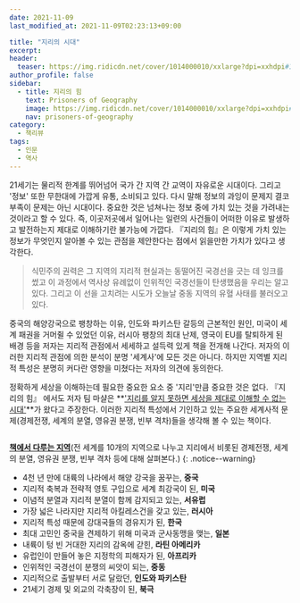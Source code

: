 ```yaml
---
date: 2021-11-09
last_modified_at: 2021-11-09T02:23:13+09:00

title: "지리의 시대"
excerpt:
header:
  teaser: https://img.ridicdn.net/cover/1014000010/xxlarge?dpi=xxhdpi#1
author_profile: false
sidebar:
  - title: 지리의 힘
    text: Prisoners of Geography
    image: https://img.ridicdn.net/cover/1014000010/xxlarge?dpi=xxhdpi#1
    nav: prisoners-of-geography
category:
  - 책리뷰
tags:
  - 인문
  - 역사
---
```

21세기는 물리적 한계를 뛰어넘어 국가 간 지역 간 교역이 자유로운 시대이다. 그리고 '정보' 또한 무한대에 가깝게 유통, 소비되고 있다. 다시 말해 정보의 과잉이 문제지 결코 부족이 문제는 아닌 시대이다. 중요한 것은 넘쳐나는 정보 중에 가치 있는 것을 가려내는 것이라고 할 수 있다. 즉, 이곳저곳에서 일어나는 일련의 사건들이 어떠한 이유로 발생하고 발전하는지 제대로 이해하기란 불가능에 가깝다. 『지리의 힘』은 이렇게 가치 있는 정보가 무엇인지 알아볼 수 있는 관점을 제안한다는 점에서 읽을만한 가치가 있다고 생각한다. 

> 식민주의 권력은 그 지역의 지리적 현실과는 동떨어진 국경선을 긋는 데 잉크를 썼고 이 과정에서 역사상 유례없이 인위적인 국경선들이 탄생했음을 우리는 알고 있다. 그리고 이 선을 고치려는 시도가 오늘날 중동 지역의 유혈 사태를 불러오고 있다. 

중국의 해양강국으로 팽창하는 이유, 인도와 파키스탄 갈등의 근본적인 원인, 미국이 세계 패권을 거머쥘 수 있었던 이유, 러시아 팽창의 최대 난제, 영국이 EU를 탈퇴하게 된 배경 등을 저자는 지리적 관점에서 세세하고 설득력 있게 책을 전개해 나간다. 저자의 이러한 지리적 관점에 의한 분석이 분명 '세계사'에 모든 것은 아니다. 하지만 지역별 지리적 특성은 분명히 커다란 영향을 미쳤다는 저자의 의견에 동의한다. 

정확하게 세상을 이해하는데 필요한 중요한 요소 중 '지리'만큼 중요한 것은 없다. 『지리의 힘』 에서도 저자 팀 마샬은 **<u>'지리를 알지 못하면 세상을 제대로 이해할 수 없는 시대'</u>**가 왔다고 주장한다. 이러한 지리적 특성에서 기인하고 있는 주요한 세계사적 문제(경제전쟁, 세계의 분열, 영유권 분쟁, 빈부 격차)들을 생각해 볼 수 있는 책이다. 

<img src="https://images.unsplash.com/photo-1502920514313-52581002a659?ixlib=rb-1.2.1&ixid=MnwxMjA3fDB8MHxwaG90by1wYWdlfHx8fGVufDB8fHx8&auto=format&fit=crop&w=2934&q=80" class="align-center" alt="">

**[책에서 다루는 지역]()**(전 세계를 10개의 지역으로 나누고 지리에서 비롯된 경제전쟁, 세계의 분열, 영유권 분쟁, 빈부 격차 등에 대해 살펴본다.)
{: .notice--warning}

- 4천 년 만에 대륙의 나라에서 해양 강국을 꿈꾸는, **중국**
- 지리적 축복과 전략적 영토 구입으로 세계 최강국이 된, **미국**
- 이념적 분열과 지리적 분열이 함께 감지되고 있는, **서유럽**
- 가장 넓은 나라지만 지리적 아킬레스건을 갖고 있는, **러시아**
- 지리적 특성 때문에 강대국들의 경유지가 된, **한국**
- 최대 고민인 중국을 견제하기 위해 미국과 군사동맹을 맺는, **일본**
- 내륙이 텅 빈 거대한 지리의 감옥에 갇힌, **라틴 아메리카**
- 유럽인이 만들어 놓은 지정학의 피해자가 된, **아프리카**
- 인위적인 국경선이 분쟁의 씨앗이 되는, **중동**
- 지리적으로 출발부터 서로 달랐던, **인도와 파키스탄**
- 21세기 경제 및 외교의 각축장이 된, **북극** 